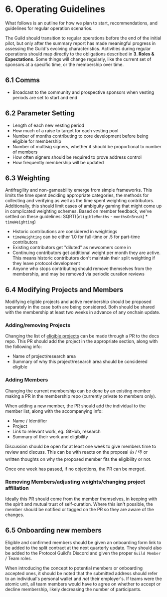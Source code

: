 # 6. Operating Guidelines

What follows is an outline for how we plan to start, recommendations, and guidelines for regular operation scenarios.

The Guild should transition to regular operations before the end of the initial pilot, but only after the summary report has made meaningful progress in assessing the Guild's evolving characteristics. Activities during regular operations should map directly to the obligations described in **3. Roles & Expectations**. Some things will change regularly, like the current set of sponsors at a specific time, or the membership over time.

## 6.1 Comms
- Broadcast to the community and prospective sponsors when vesting periods are set to start and end

## 6.2 Parameter Setting

  - Length of each new vesting period
  - How much of a raise to target for each vesting pool
  - Number of months contributing to core development before being eligible for membership
  - Number of multisig signers, whether it should be proportional to number of members
  - How often signers should be required to prove address control
  - How frequently membership will be updated

## 6.3 Weighting

Antifragility and non-gameability emerge from simple frameworks. This limits the time spent deciding appropriate categories, the methods for collecting and verifying  as well as the time spent weighting contributors. Additionally, this should limit cases of ambiguity gaming that might come up in complicated weighting schemes. Based on member feedback, we've settled on these guidelines: SQRT((`eligibleMonths` - `monthsOnBreak`) * `timeWeighting`)

  - Historic contributions are considered in weightings
  - `timeWeighting` can be either 1.0 for full-time or .5 for part-time contributors
  - Existing contributors get "diluted" as newcomers come in
  - Continuing contributors get additional weight per month they are active. This means historic contributors don't maintain their split weighting if they leave protocol development
  - Anyone who stops contributing should remove themselves from the membership, and may be removed via periodic curation reviews

## 6.4 Modifying Projects and Members

Modifying eligible projects and active membership should be proposed separately in the case both are being considered. Both should be shared with the membership at least two weeks in advance of any onchain update.

### Adding/removing Projects

Changing the list of [eligible projects](https://protocol-guild.readthedocs.io/en/latest/4-roles-expectations.html#qualifications) can be made through a PR to the docs repo. This PR should add the project in the appropriate section, along with the following info:

- Name of project/research area
- Summary of why this project/research area should be considered eligible 

### Adding Members

Changing the current membership can be done by an existing member making a PR in the membership repo (currently private to members only). 

When adding a new member, the PR should add the individual to the member list, along with the accompanying info:

- Name / Identifier
- Project
- Link to relevant work, eg. GitHub, research
- Summary of their work and eligibility

Discussion should be open for at least one week to give members time to review and discuss. This can be with reacts on the proposal 👍 / 👎 or written thoughts on why the proposed member fits the eligibility or not.

Once one week has passed, if no objections, the PR can be merged.

### Removing Members/adjusting weights/changing project affiliation

Ideally this PR should come from the member themselves, in keeping with the spirit and mutual trust of self-curation. Where this isn't possible, the member should be notified or tagged on the PR so they are aware of the changes.

## 6.5 Onboarding new members

Eligible and confirmed members should be given an onboarding form link to be added to the split contract at the next quarterly update. They should also be added to the Protocol Guild's Discord and given the proper `Guild Member` / Team roles.

When introducing the concept to potential members or onboarding accepted ones, it should be noted that the submitted address should refer to an individual's personal wallet and *not* their employer's. If teams were the atomic unit, all team members would have to agree on whether to accept or decline membership, likely decreasing the number of participants.
